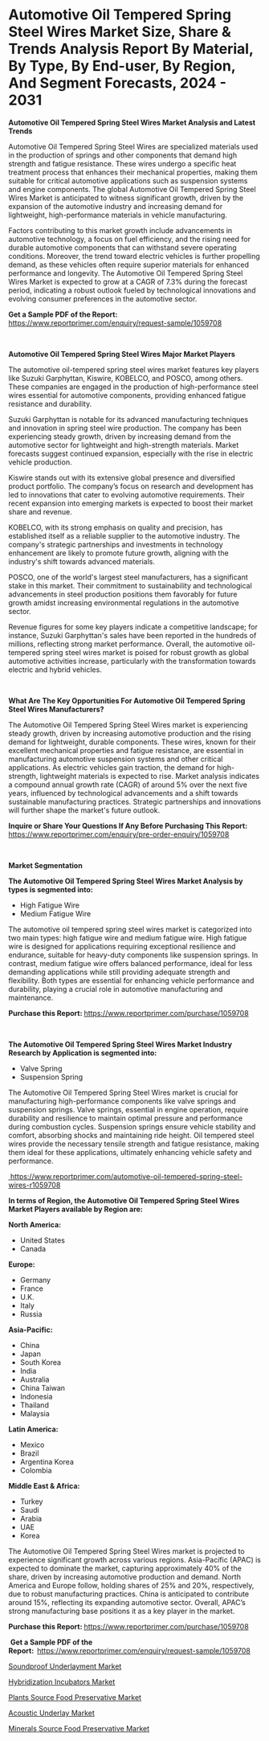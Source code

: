 <p><h1>Automotive Oil Tempered Spring Steel Wires Market Size, Share & Trends Analysis Report By Material, By Type, By End-user, By Region, And Segment Forecasts, 2024 - 2031</h1></p><p><strong>Automotive Oil Tempered Spring Steel Wires Market Analysis and Latest Trends</strong></p>
<p><p>Automotive Oil Tempered Spring Steel Wires are specialized materials used in the production of springs and other components that demand high strength and fatigue resistance. These wires undergo a specific heat treatment process that enhances their mechanical properties, making them suitable for critical automotive applications such as suspension systems and engine components. The global Automotive Oil Tempered Spring Steel Wires Market is anticipated to witness significant growth, driven by the expansion of the automotive industry and increasing demand for lightweight, high-performance materials in vehicle manufacturing.</p><p>Factors contributing to this market growth include advancements in automotive technology, a focus on fuel efficiency, and the rising need for durable automotive components that can withstand severe operating conditions. Moreover, the trend toward electric vehicles is further propelling demand, as these vehicles often require superior materials for enhanced performance and longevity. The Automotive Oil Tempered Spring Steel Wires Market is expected to grow at a CAGR of 7.3% during the forecast period, indicating a robust outlook fueled by technological innovations and evolving consumer preferences in the automotive sector.</p></p>
<p><strong>Get a Sample PDF of the Report:&nbsp;</strong> <a href="https://www.reportprimer.com/enquiry/request-sample/1059708">https://www.reportprimer.com/enquiry/request-sample/1059708</a></p>
<p>&nbsp;</p>
<p><strong>Automotive Oil Tempered Spring Steel Wires Major Market Players</strong></p>
<p><p>The automotive oil-tempered spring steel wires market features key players like Suzuki Garphyttan, Kiswire, KOBELCO, and POSCO, among others. These companies are engaged in the production of high-performance steel wires essential for automotive components, providing enhanced fatigue resistance and durability.</p><p>Suzuki Garphyttan is notable for its advanced manufacturing techniques and innovation in spring steel wire production. The company has been experiencing steady growth, driven by increasing demand from the automotive sector for lightweight and high-strength materials. Market forecasts suggest continued expansion, especially with the rise in electric vehicle production.</p><p>Kiswire stands out with its extensive global presence and diversified product portfolio. The company’s focus on research and development has led to innovations that cater to evolving automotive requirements. Their recent expansion into emerging markets is expected to boost their market share and revenue.</p><p>KOBELCO, with its strong emphasis on quality and precision, has established itself as a reliable supplier to the automotive industry. The company's strategic partnerships and investments in technology enhancement are likely to promote future growth, aligning with the industry's shift towards advanced materials.</p><p>POSCO, one of the world's largest steel manufacturers, has a significant stake in this market. Their commitment to sustainability and technological advancements in steel production positions them favorably for future growth amidst increasing environmental regulations in the automotive sector.</p><p>Revenue figures for some key players indicate a competitive landscape; for instance, Suzuki Garphyttan's sales have been reported in the hundreds of millions, reflecting strong market performance. Overall, the automotive oil-tempered spring steel wires market is poised for robust growth as global automotive activities increase, particularly with the transformation towards electric and hybrid vehicles.</p></p>
<p>&nbsp;</p>
<p><strong>What Are The Key Opportunities For Automotive Oil Tempered Spring Steel Wires Manufacturers?</strong></p>
<p><p>The Automotive Oil Tempered Spring Steel Wires market is experiencing steady growth, driven by increasing automotive production and the rising demand for lightweight, durable components. These wires, known for their excellent mechanical properties and fatigue resistance, are essential in manufacturing automotive suspension systems and other critical applications. As electric vehicles gain traction, the demand for high-strength, lightweight materials is expected to rise. Market analysis indicates a compound annual growth rate (CAGR) of around 5% over the next five years, influenced by technological advancements and a shift towards sustainable manufacturing practices. Strategic partnerships and innovations will further shape the market's future outlook.</p></p>
<p><strong>Inquire or Share Your Questions If Any Before Purchasing This Report:</strong> <a href="https://www.reportprimer.com/enquiry/pre-order-enquiry/1059708">https://www.reportprimer.com/enquiry/pre-order-enquiry/1059708</a></p>
<p>&nbsp;</p>
<p><strong>Market Segmentation</strong></p>
<p><strong>The Automotive Oil Tempered Spring Steel Wires Market Analysis by types is segmented into:</strong></p>
<p><ul><li>High Fatigue Wire</li><li>Medium Fatigue Wire</li></ul></p>
<p><p>The automotive oil tempered spring steel wires market is categorized into two main types: high fatigue wire and medium fatigue wire. High fatigue wire is designed for applications requiring exceptional resilience and endurance, suitable for heavy-duty components like suspension springs. In contrast, medium fatigue wire offers balanced performance, ideal for less demanding applications while still providing adequate strength and flexibility. Both types are essential for enhancing vehicle performance and durability, playing a crucial role in automotive manufacturing and maintenance.</p></p>
<p><strong>Purchase this Report:&nbsp;</strong><a href="https://www.reportprimer.com/purchase/1059708">https://www.reportprimer.com/purchase/1059708</a></p>
<p>&nbsp;</p>
<p><strong>The Automotive Oil Tempered Spring Steel Wires Market Industry Research by Application is segmented into:</strong></p>
<p><ul><li>Valve Spring</li><li>Suspension Spring</li></ul></p>
<p><p>The Automotive Oil Tempered Spring Steel Wires market is crucial for manufacturing high-performance components like valve springs and suspension springs. Valve springs, essential in engine operation, require durability and resilience to maintain optimal pressure and performance during combustion cycles. Suspension springs ensure vehicle stability and comfort, absorbing shocks and maintaining ride height. Oil tempered steel wires provide the necessary tensile strength and fatigue resistance, making them ideal for these applications, ultimately enhancing vehicle safety and performance.</p></p>
<p><a href="https://www.reportprimer.com/automotive-oil-tempered-spring-steel-wires-r1059708">&nbsp;https://www.reportprimer.com/automotive-oil-tempered-spring-steel-wires-r1059708</a></p>
<p><strong>In terms of Region, the Automotive Oil Tempered Spring Steel Wires Market Players available by Region are:</strong></p>
<p>
    <p> <strong> North America: </strong>
        <ul>
            <li>United States</li>
            <li>Canada</li>
        </ul>
        </p> 
    <p> <strong> Europe: </strong>
        <ul>
            <li>Germany</li>
            <li>France</li>
            <li>U.K.</li>
            <li>Italy</li>
            <li>Russia</li>
        </ul>
        </p> 
    <p> <strong> Asia-Pacific: </strong>
        <ul>
            <li>China</li>
            <li>Japan</li>
            <li>South Korea</li>
            <li>India</li>
            <li>Australia</li>
            <li>China Taiwan</li>
            <li>Indonesia</li>
            <li>Thailand</li>
            <li>Malaysia</li>
        </ul>
        </p> 
    <p> <strong> Latin America: </strong>
        <ul>
            <li>Mexico</li>
            <li>Brazil</li>
            <li>Argentina Korea</li>
            <li>Colombia</li>
        </ul>
        </p> 
    <p> <strong> Middle East & Africa: </strong>
        <ul>
            <li>Turkey</li>
            <li>Saudi</li>
            <li>Arabia</li>
            <li>UAE</li>
            <li>Korea</li>
        </ul>
    </p>
    </p>
<p><p>The Automotive Oil Tempered Spring Steel Wires market is projected to experience significant growth across various regions. Asia-Pacific (APAC) is expected to dominate the market, capturing approximately 40% of the share, driven by increasing automotive production and demand. North America and Europe follow, holding shares of 25% and 20%, respectively, due to robust manufacturing practices. China is anticipated to contribute around 15%, reflecting its expanding automotive sector. Overall, APAC’s strong manufacturing base positions it as a key player in the market.</p></p>
<p><strong>Purchase this Report: </strong><a href="https://www.reportprimer.com/purchase/1059708">https://www.reportprimer.com/purchase/1059708</a></p>
<p>&nbsp;<strong>Get a Sample PDF of the Report:&nbsp;&nbsp;</strong><a href="https://www.reportprimer.com/enquiry/request-sample/1059708">https://www.reportprimer.com/enquiry/request-sample/1059708</a></p>
<p><strong></strong></p>
<p><p><a href="https://issuu.com/reportprime-2/docs/soundproof-underlayment-market-size_466786c2705fef">Soundproof Underlayment Market</a></p><p><a href="https://www.linkedin.com/pulse/global-hybridization-incubators-market-exploring-share-trends-zj1hf?trackingId=K8rZK7k8QUuZfpF9Y%2F%2B2jA%3D%3D">Hybridization Incubators Market</a></p><p><a href="https://medium.com/@krishnaknhne/plants-source-food-preservative-market-global-market-trends-and-market-forecast-2024-2031-a910b5adc07a?postPublishedType=repub">Plants Source Food Preservative Market</a></p><p><a href="https://issuu.com/reportprime-2/docs/acoustic-underlay-market-size-2030._e4ca6ff1438646">Acoustic Underlay Market</a></p><p><a href="https://medium.com/@krishnaknhne/minerals-source-food-preservative-industry-sector-new-technologies-and-market-impact-forecasted-9a1bd44522a9?postPublishedType=repub">Minerals Source Food Preservative Market</a></p></p>